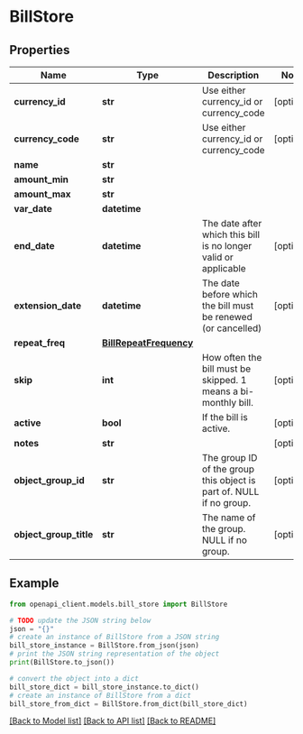 # BillStore


## Properties

Name | Type | Description | Notes
------------ | ------------- | ------------- | -------------
**currency_id** | **str** | Use either currency_id or currency_code | [optional] 
**currency_code** | **str** | Use either currency_id or currency_code | [optional] 
**name** | **str** |  | 
**amount_min** | **str** |  | 
**amount_max** | **str** |  | 
**var_date** | **datetime** |  | 
**end_date** | **datetime** | The date after which this bill is no longer valid or applicable | [optional] 
**extension_date** | **datetime** | The date before which the bill must be renewed (or cancelled) | [optional] 
**repeat_freq** | [**BillRepeatFrequency**](BillRepeatFrequency.md) |  | 
**skip** | **int** | How often the bill must be skipped. 1 means a bi-monthly bill. | [optional] 
**active** | **bool** | If the bill is active. | [optional] 
**notes** | **str** |  | [optional] 
**object_group_id** | **str** | The group ID of the group this object is part of. NULL if no group. | [optional] 
**object_group_title** | **str** | The name of the group. NULL if no group. | [optional] 

## Example

```python
from openapi_client.models.bill_store import BillStore

# TODO update the JSON string below
json = "{}"
# create an instance of BillStore from a JSON string
bill_store_instance = BillStore.from_json(json)
# print the JSON string representation of the object
print(BillStore.to_json())

# convert the object into a dict
bill_store_dict = bill_store_instance.to_dict()
# create an instance of BillStore from a dict
bill_store_from_dict = BillStore.from_dict(bill_store_dict)
```
[[Back to Model list]](../README.md#documentation-for-models) [[Back to API list]](../README.md#documentation-for-api-endpoints) [[Back to README]](../README.md)


